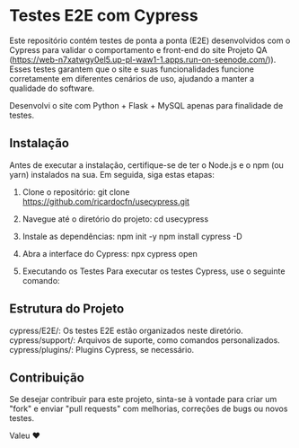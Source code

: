 # Testes E2E com Cypress 

Este repositório contém testes de ponta a ponta (E2E) desenvolvidos com o Cypress para validar o comportamento e front-end do site Projeto QA (https://web-n7xatwgy0el5.up-pl-waw1-1.apps.run-on-seenode.com/)). Esses testes garantem que o site e suas funcionalidades funcione corretamente em diferentes cenários de uso, ajudando a manter a qualidade do software.

Desenvolvi o site com Python + Flask + MySQL apenas para finalidade de testes.

## Instalação

Antes de executar a instalação, certifique-se de ter o Node.js e o npm (ou yarn) instalados na sua. Em seguida, siga estas etapas:

1. Clone o repositório:
  git clone https://github.com/ricardocfn/usecypress.git

2. Navegue até o diretório do projeto:
  cd usecypress

3. Instale as dependências:
  npm init -y 
  npm install cypress -D

4. Abra a interface do Cypress:
  npx cypress open
  
5. Executando os Testes
Para executar os testes Cypress, use o seguinte comando:


## Estrutura do Projeto
cypress/E2E/: Os testes E2E estão organizados neste diretório.
cypress/support/: Arquivos de suporte, como comandos personalizados.
cypress/plugins/: Plugins Cypress, se necessário.

## Contribuição
Se desejar contribuir para este projeto, sinta-se à vontade para criar um "fork" e enviar "pull requests" com melhorias, correções de bugs ou novos testes.



Valeu ❤️
